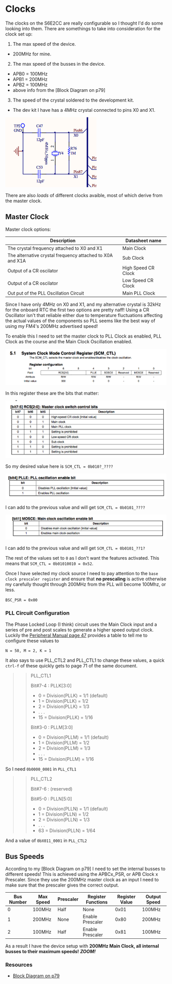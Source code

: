 # Clocks

The clocks on the S6E2CC are really configurable so I thought I'd do some looking into them. There are somethings to take into consideration for the clock set up:

1. The max speed of the device.
* 200MHz for mine.
2. The max speed of the busses in the device.
* APB0 = 100MHz
* APB1 = 200MHz
* APB2 = 100MHz
* above info from the [Block Diagram on p79]
3. The speed of the crystal soldered to the development kit.
* The dev kit I have has a 4MHz crystal connected to pins X0 and X1.

<img src="xtal.png">

There are also *loads* of different clocks avaible, most of which derive from the master clock. 

## Master Clock

Master clock options:

| Description | Datasheet name |
| --- | --- |
| The crystal frequency attached to X0 and X1 | Main Clock |
| The alternative crystal frequency attached to X0A and X1A | Sub Clock |
| Output of a CR oscilator | High Speed CR Clock |
| Output of a CR oscilator | Low Speed CR Clock |
| Out put of the PLL Oscillation Circuit | Main PLL Clock |

Since I have only 4MHz on X0 and X1, and my alternative crystal is 32kHz for the onboard RTC the first two options are pretty naff! Using a CR Oscillator isn't that reliable either due to temperature fluctuations affecting the actual values of the components so PLL seems like the best way of using my FM4's 200MHz advertised speed!

To enable this I need to set the master clock to PLL Clock as enabled, PLL Clock as the course and the Main Clock Oscillation enabled.

<img src="scm_ctl.png">

In this register these are the bits that matter:

<img src="scm_ctl_75.png">

So my desired value here is `SCM_CTL = 0b010?_????`

<img src="scm_ctl_4.png">

I can add to the previous value and will get `SCM_CTL = 0b0101_????`

<img src="scm_ctl_0.png">

I can add to the previous value and will get `SCM_CTL = 0b0101_??1?`

The rest of the values set to `0` as I don't want the features activated. This means that `SCM_CTL = 0b01010010 = 0x52`.

Once I have selected my clock source I need to pay attention to the `base clock prescaler register` and ensure that **no prescaling** is active otherwise my carefully thought through 200MHz from the PLL will become 100Mhz, or less.

`BSC_PSR = 0x00`


### PLL Circuit Configuration

The Phase Locked Loop (I think) circuit uses the Main Clock input and a series of pre and post scales to generate a higher speed output clock. Luckily the [Peripheral Manual page 47](http://www.cypress.com/file/222996/download) provides a table to tell me to configure these values to 

```
N = 50, M = 2, K = 1
```

It also says to use PLL_CTL2 and PLL_CTL1 to change these values, a quick `ctrl-f` of these quickly gets to page 71 of the same document.

>> PLL_CTL1
>> 
>> Bit#7-4 : PLLK[3:0]
>>  - 0 = Division(PLLK) = 1/1 (default)
>>  - 1 = Division(PLLK) = 1/2
>>  - 2 = Division(PLLK) = 1/3
>>  - . . .
>>  - 15 = Division(PLLK) = 1/16
>> 
>>  Bit#3-0 : PLLM[3:0]
>>  - 0 = Division(PLLM) = 1/1 (default)
>>  - 1 = Division(PLLM) = 1/2
>>  - 2 = Division(PLLM) = 1/3
>>  - . . .
>>  - 15 = Division(PLLM) = 1/16

So I need `0b0000_0001` in `PLL_CTL1`

>>  PLL_CTL2
>> 
>>  Bit#7-6 : (reserved)
>> 
>>  Bit#5-0 : PLLN[5:0]
>>  - 0 = Division(PLLN) = 1/1 (default)
>>  - 1 = Division(PLLN) = 1/2
>>  - 2 = Division(PLLN) = 1/3
>>  - . . .
>>  - 63 = Division(PLLN) = 1/64

And a value of `0bX011_0001` in `PLL_CTL2`

## Bus Speeds

According to my [Block Diagram on p79] I need to set the internal busses to different speeds! This is achieved using the APBCx_PSR, or APB Clock x Prescaler. Since they use the 200MHz master clock as an input I need to make sure that the prescaler gives the correct output.

| Bus Number 	| Max Speed |Prescaler  | Register Functions 	| Register Value| Output Speed |
| --- 			| --- 		| --- 		| --- 					| --- 			| --- |	
| 0 			| 100MHz	| Half		| None 					| 0x01			| 100MHz |
| 1 			| 200MHz	| None		| Enable Prescaler 		| 0x80 		    | 200MHz |
| 2 			| 100MHz	| Half		| Enable Prescaler 		| 0x81 			| 100MHz |

As a result I have the device setup with **200MHz Main Clock, all internal busses to their maximum speeds!** *__ZOOM!__*

### Resources

* [Block Diagram on p79](http://www.cypress.com/file/235126/download)